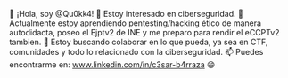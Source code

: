 👋 ¡Hola, soy @Qu0kk4!
👀 Estoy interesado en ciberseguridad.
🌱 Actualmente estoy aprendiendo pentesting/hacking ético de manera autodidacta, poseo el Ejptv2 de INE y me preparo para rendir el eCCPTv2 tambien.
💞️ Estoy buscando colaborar en lo que pueda, ya sea en CTF, comunidades y todo lo relacionado con la ciberseguridad.
📫 Puedes encontrarme en:  www.linkedin.com/in/c3sar-b4rraza
😄 
